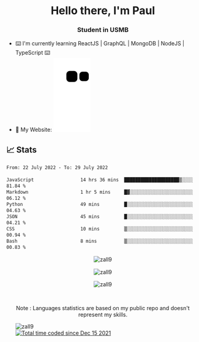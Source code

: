 <h1 align="center">Hello there, I'm Paul</h1> 
<h3 align="center">Student in USMB </h3>

- ⌨️ I'm currently learning ReactJS | GraphQL | MongoDB | NodeJS | TypeScript ⌨️
- 🔎 My Website: <a href="" ></a>
![Alt text](https://raw.githubusercontent.com/zall9/zall9/output/github-contribution-grid-snake.svg)

## 📈 Stats



<!--START_SECTION:waka-->

```text
From: 22 July 2022 - To: 29 July 2022

JavaScript                 14 hrs 36 mins  ████████████████████▒░░░░   81.84 %
Markdown                   1 hr 5 mins     █▓░░░░░░░░░░░░░░░░░░░░░░░   06.12 %
Python                     49 mins         █░░░░░░░░░░░░░░░░░░░░░░░░   04.63 %
JSON                       45 mins         █░░░░░░░░░░░░░░░░░░░░░░░░   04.21 %
CSS                        10 mins         ▒░░░░░░░░░░░░░░░░░░░░░░░░   00.94 %
Bash                       8 mins          ▒░░░░░░░░░░░░░░░░░░░░░░░░   00.83 %
```

<!--END_SECTION:waka-->
<p align="center">
  <img align="center" src="https://github-readme-stats.vercel.app/api?username=zall9&show_icons=true&locale=en&theme=tokyonight " alt="zall9" />
</p>
<p  align="center"><img align="center" src="https://github-readme-streak-stats.herokuapp.com/?user=zall9&theme=tokyonight" alt="zall9" /></p>
<p  align="center"><img align="center" src="https://github-readme-stats.vercel.app/api/top-langs?username=zall9&show_icons=true&locale=en&layout=compact&theme=tokyonight" alt="zall9" /></p>
<br>
<p  align="center">Note : Languages statistics are based on my public repo and doesn't represent my skills.</p>
<p>
  <ul style="list-style-type: none;">
    <li align="left"><img src="https://komarev.com/ghpvc/?username=zall9&label=Profile%20views&color=0e75b6&style=for-the-badge" alt="zall9" /></li>
    <li align="left"> <a href="https://wakatime.com/@7e787948-bc72-4702-af7b-d57420a332e8"><img src="https://wakatime.com/badge/user/7e787948-bc72-4702-af7b-d57420a332e8.svg?style=for-the-badge" alt="Total time coded since Dec 15 2021" /></a> </li>
  </ul>
</p>

